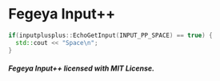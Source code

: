 #  Fegeya Input++

```c++
if(inputplusplus::EchoGetInput(INPUT_PP_SPACE) == true) {
  std::cout << "Space\n";
}
```

##### Fegeya Input++ licensed with MIT License.


